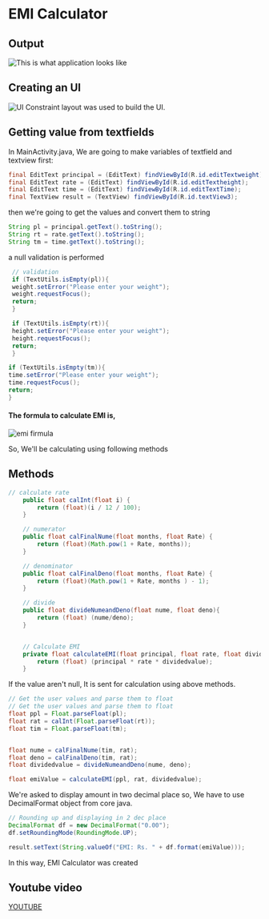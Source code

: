 # EMI Calculator



## Output

![This is what application looks like](https://i.imgur.com/heTkY7l.jpg)

## Creating an UI

![UI](https://i.imgur.com/lHtlrGx.jpg)
Constraint layout was used to build the UI.

## Getting value from textfields

In MainActivity.java, We are going to make variables of textfield and textview first:
```java
final EditText principal = (EditText) findViewById(R.id.editTextweight);
final EditText rate = (EditText) findViewById(R.id.editTextheight);
final EditText time = (EditText) findViewById(R.id.editTextTime);
final TextView result = (TextView) findViewById(R.id.textView3);
```

then we're going to get the values and convert them to string
```java
String pl = principal.getText().toString();
String rt = rate.getText().toString();
String tm = time.getText().toString();
```

a null validation is performed
```java
 // validation
 if (TextUtils.isEmpty(pl)){
 weight.setError("Please enter your weight");
 weight.requestFocus();
 return;
 }

 if (TextUtils.isEmpty(rt)){
 height.setError("Please enter your weight");
 height.requestFocus();
 return;
 }

if (TextUtils.isEmpty(tm)){
time.setError("Please enter your weight");
time.requestFocus();
return;
}
```

#### The formula to calculate EMI is,

![emi firmula](https://i.imgur.com/4BhoMs9.png)

So, We'll be calculating using following methods 

## Methods

```java
// calculate rate
    public float calInt(float i) {
        return (float)(i / 12 / 100);
    }

    // numerator
    public float calFinalNume(float months, float Rate) {
        return (float)(Math.pow(1 + Rate, months));
    }

    // denominator
    public float calFinalDeno(float months, float Rate) {
        return (float)(Math.pow(1 + Rate, months ) - 1);
    }

    // divide
    public float divideNumeandDeno(float nume, float deno){
        return (float) (nume/deno);
    }


    // Calculate EMI
    private float calculateEMI(float principal, float rate, float dividedvalue){
        return (float) (principal * rate * dividedvalue);
    }
```


If the value aren't null, It is sent for calculation using above methods.


```java
// Get the user values and parse them to float
// Get the user values and parse them to float
float ppl = Float.parseFloat(pl);
float rat = calInt(Float.parseFloat(rt));
float tim = Float.parseFloat(tm);


float nume = calFinalNume(tim, rat);
float deno = calFinalDeno(tim, rat);
float dividedvalue = divideNumeandDeno(nume, deno);

float emiValue = calculateEMI(ppl, rat, dividedvalue);

```

We're asked to display amount in two decimal place so, We have to use DecimalFormat object from core java.

```java
// Rounding up and displaying in 2 dec place
DecimalFormat df = new DecimalFormat("0.00");
df.setRoundingMode(RoundingMode.UP);

result.setText(String.valueOf("EMI: Rs. " + df.format(emiValue)));
```

In this way, EMI Calculator was created

## Youtube video
[YOUTUBE](https://youtu.be/uq9HI4lfm_E)

